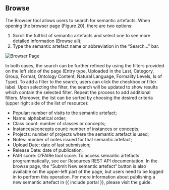 

## Browse

The Browser tool allows users to search for semantic artefacts. When opening the browser page (Figure 20), there are two options:
1. Scroll the full list of semantic artefacts and select one to see more detailed information (Browse all);
2. Type the semantic artefact name or abbreviation in the “Search…” bar.

![Browser Page]({{site.baseimgs}}/figures/{{include.portal}}/browse.png)

In both cases, the search can be further refined by using the filters provided on the left side of the page (Entry type, Uploaded in the Last, Category, Group, Format, Ontology Content, Natural Language, Formality Levels, Is of Type). To add a filter to the search, users can click the checkbox or filter label. Upon selecting the filter, the search will be updated to show results which contain the selected filter. Repeat the process to add additional filters.
Moreover, the list can be sorted by choosing the desired criteria (upper right side of the list of resource):
- Popular: number of visits to the semantic artefact;
- Name: alphabetical order;
- Class count: number of classes or concepts;
- Instances/concepts count: number of instances or concepts;
- Projects: number of projects where the semantic artefact is used;
- Notes: number of notes issued for that semantic artefact;
- Upload Date: date of last submission;
- Release Date: date of publication;
- FAIR score: O’FAIRe tool score.
To access semantic artefacts programmatically, see our Resources REST API documentation.
In the browse page, the “Submit New semantic artefact” button is also available on the upper-left part of the page, but users need to be logged in to perform this operation. 
For more information about publishing a new semantic artefact in {{ include.portal }}, please visit the guide.
